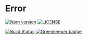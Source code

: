 # Error

[![Npm version](https://badge.fury.io/js/@sirian%2Ferror.svg)](https://www.npmjs.com/package/@sirian/error)
[![LICENSE](https://img.shields.io/badge/License-MIT-yellow.svg)](https://opensource.org/licenses/MIT)


[![Build Status](https://travis-ci.org/sirian/js-error.svg?branch=master)](https://travis-ci.org/sirian/js-error)
[![Greenkeeper badge](https://badges.greenkeeper.io/sirian/js-error.svg)](https://greenkeeper.io/)

